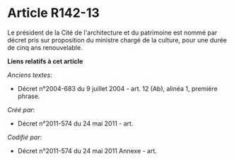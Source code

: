 # Article R142-13

Le président de la Cité de l'architecture et du patrimoine est nommé par décret pris sur proposition du ministre chargé de la
culture, pour une durée de cinq ans renouvelable.

**Liens relatifs à cet article**

_Anciens textes_:

  - Décret n°2004-683 du 9 juillet 2004 - art. 12 (Ab), alinéa 1, première phrase.

_Créé par_:

  - Décret n°2011-574 du 24 mai 2011  - art.

_Codifié par_:

  - Décret n°2011-574 du 24 mai 2011 Annexe - art.
